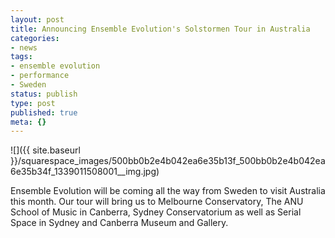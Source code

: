 ```yaml
---
layout: post
title: Announcing Ensemble Evolution's Solstormen Tour in Australia
categories:
- news
tags:
- ensemble evolution
- performance
- Sweden
status: publish
type: post
published: true
meta: {}
---
```


![]({{ site.baseurl }}/squarespace_images/500bb0b2e4b042ea6e35b13f_500bb0b2e4b042ea6e35b34f_1339011508001__img.jpg)

Ensemble Evolution will be coming all the way from Sweden to visit Australia this month. Our tour will bring us to Melbourne Conservatory, The ANU School of Music in Canberra, Sydney Conservatorium as well as Serial Space in Sydney and Canberra Museum and Gallery.
